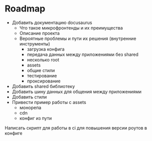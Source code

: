 # Roadmap

-   Добавить документацию docusaurus
    -   Что такое микрофронтенды и их преимущества
    -   Описание проекта
    -   Вероятные проблемы и пути их решения (внутренние инструменты)
        -   загрузка конфига
        -   передача данных между приложениями без shared
        -   несколько root
        -   assets
        -   общие стили
        -   тестирование
        -   проксирование
-   Добавить shared библиотеку
-   Добавить шину данных для общения между приложениями
-   Добавить стили
-   Привести пример работы с assets
    -   монорепа
    -   cdn
    -   конфиг из пути


Написать скрипт для работы в ci для повышения версии роутов в конфиге
